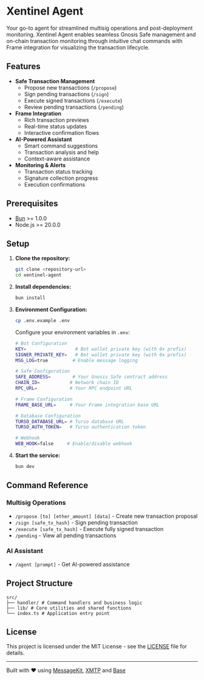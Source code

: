 # Xentinel Agent

Your go-to agent for streamlined multisig operations and post-deployment monitoring. Xentinel Agent enables seamless Gnosis Safe management and on-chain transaction monitoring through intuitive chat commands with Frame integration for visualizing the transaction lifecycle.

## Features

- **Safe Transaction Management**
  - Propose new transactions (`/propose`)
  - Sign pending transactions (`/sign`)
  - Execute signed transactions (`/execute`)
  - Review pending transactions (`/pending`)
- **Frame Integration**
  - Rich transaction previews
  - Real-time status updates
  - Interactive confirmation flows
- **AI-Powered Assistant**
  - Smart command suggestions
  - Transaction analysis and help
  - Context-aware assistance
- **Monitoring & Alerts**
  - Transaction status tracking
  - Signature collection progress
  - Execution confirmations

## Prerequisites

- [Bun](https://bun.sh) >= 1.0.0
- Node.js >= 20.0.0

## Setup

1. **Clone the repository:**
   ```sh
   git clone <repository-url>
   cd xentinel-agent
   ```

2. **Install dependencies:**
   ```sh
   bun install
   ```

3. **Environment Configuration:**
   ```sh
   cp .env.example .env
   ```
   Configure your environment variables in `.env`:
   ```sh
   # Bot Configuration
   KEY=                  # Bot wallet private key (with 0x prefix)
   SIGNER_PRIVATE_KEY=   # Bot wallet private key (with 0x prefix)
   MSG_LOG=true         # Enable message logging

   # Safe Configuration  
   SAFE_ADDRESS=        # Your Gnosis Safe contract address
   CHAIN_ID=           # Network chain ID
   RPC_URL=            # Your RPC endpoint URL

   # Frame Configuration
   FRAME_BASE_URL=     # Your Frame integration base URL
   
   # Database Configuration
   TURSO_DATABASE_URL= # Turso database URL
   TURSO_AUTH_TOKEN=   # Turso authentication token
   
   # Webhook
   WEB_HOOK=false     # Enable/disable webhook
   ```

4. **Start the service:**
   ```sh
   bun dev
   ```

## Command Reference

### Multisig Operations
- `/propose [to] [ether_amount] [data]` - Create new transaction proposal
- `/sign [safe_tx_hash]` - Sign pending transaction
- `/execute [safe_tx_hash]` - Execute fully signed transaction
- `/pending` - View all pending transactions

### AI Assistant
- `/agent [prompt]` - Get AI-powered assistance

## Project Structure
```
src/
├── handler/ # Command handlers and business logic
├── lib/ # Core utilities and shared functions
└── index.ts # Application entry point
```

## License

This project is licensed under the MIT License - see the [LICENSE](LICENSE) file for details.

---
Built with ❤️ using [MessageKit](https://message-kit.vercel.app), [XMTP](https://xmtp.org) and [Base](https://base.org)